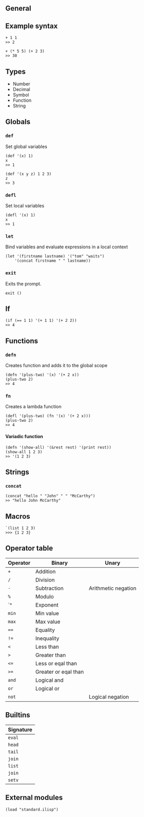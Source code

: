 ## General

## Example syntax

```
+ 1 1
>> 2
```

```
+ (* 5 5) (+ 2 3)
>> 30
```

## Types

- Number
- Decimal
- Symbol
- Function
- String

## Globals

### `def`

Set global variables

```
(def '(x) 1)
x
>> 1

(def '(x y z) 1 2 3)
z
>> 3
```

### `defl`

Set local variables

```
(defl '(x) 1)
x
>> 1
```

### `let`

Bind variables and evaluate expressions in a local context

```
(let '(firstname lastname) '("tom" "waits")
    '(concat firstname " " lastname))
```

### `exit`

Exits the prompt.

```
exit ()
```

## If

```
(if (== 1 1) '(+ 1 1) '(+ 2 2))
>> 4
```

## Functions

### `defn`

Creates function and adds it to the global scope

```
(defn '(plus-two) '(x) '(+ 2 x))
(plus-two 2)
>> 4
```

### `fn`

Creates a lambda function

```
(defl '(plus-two) (fn '(x) '(+ 2 x)))
(plus-two 2)
>> 4
```

#### Variadic function

```
(defn '(show-all) '(&rest rest) '(print rest))
(show-all 1 2 3)
>> '(1 2 3)
```

## Strings

### `concat`

```
(concat "hello " "John" " " "McCarthy")
>> "hello John McCarthy"
```

## Macros

```
`(list 1 2 3)
>>> {1 2 3}
```

## Operator table

| Operator  | Binary                         | Unary                           |
| --------- | ------------------------------ | ------------------------------- |
| `+`       | Addition                       |                                 |
| `/`       | Division                       |                                 |
| `-`       | Subtraction                    | Arithmetic negation             |
| `%`       | Modulo                         |                                 |
| `^        | Exponent                       |                                 |
| `min`     | Min value                      |                                 |
| `max`     | Max value                      |                                 |
| `==`      | Equality                       |                                 |
| `!=`      | Inequality                     |                                 |
| `<`       | Less than                      |                                 |
| `>`       | Greater than                   |                                 |
| `<=`      | Less or eqal than              |                                 |
| `>=`      | Greater or eqal than           |                                 |
| `and`     | Logical and                    |                                 |
| `or`      | Logical or                     |                                 |
| `not`     |                                | Logical negation                |

## Builtins

| Signature                                                                    |
| ---------------------------------------------------------------------------- |
| `eval`                                                                       |
| `head`                                                                       |
| `tail`                                                                       |
| `join`                                                                       |
| `list`                                                                       |
| `join`                                                                       |
| `setv`                                                                       |

## External modules

```
(load "standard.ilisp")
```
